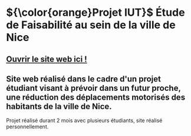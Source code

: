 <h1>${\color{orange}Projet IUT}$ Étude de Faisabilité au sein de la ville de Nice</h1>
<h2>
  
[Ouvrir le site web ici !](https://valuthringer.github.io/IUT_Projet_EtudeFaisabiliteNice)
</h2>
<h2>Site web réalisé dans le cadre d'un projet étudiant visant à prévoir dans un futur proche, une réduction des déplacements motorisés des habitants de la ville de Nice.</h2>

<p>Projet réalisé durant 2 mois avec plusieurs étudiants, site réalisé personnellement.</p>

